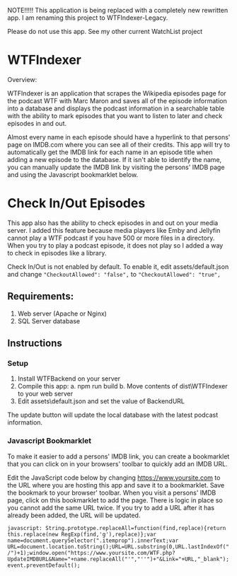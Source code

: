 NOTE!!!!!
This application is being replaced with a completely new rewritten app. I am renaming this project to WTFIndexer-Legacy. 

Please do not use this app. See my other current WatchList project

# WTFIndexer
Overview:

WTFIndexer is an application that scrapes the Wikipedia episodes page for the podcast WTF with Marc Maron and saves all of the episode information into a database and displays the podcast information in a searchable table with the ability to mark episodes that you want to listen to later and check episodes in and out. 

Almost every name in each episode should have a hyperlink to that persons' page on IMDB.com where you can see all of their credits. This app will try to automatically get the IMDB link for each name in an episode title when adding a new episode to the database. If it isn't able to identify the name, you can manually update the IMDB link by visiting the persons' IMDB page and using the Javascript bookmarklet below.

# Check In/Out Episodes
This app also has the ability to check episodes in and out on your media server. I added this feature because media players like Emby and Jellyfin cannot play a WTF podcast if you have 500 or more files in a directory. When you try to play a podcast episode, it does not play so I added a way to check in episodes like a library.

Check In/Out is not enabled by default. To enable it, edit assets/default.json and change ```"CheckoutAllowed": "false",``` to ```"CheckoutAllowed": "true",```

## Requirements:

1. Web server (Apache or Nginx)
1. SQL Server database

## Instructions

### Setup
1. Install WTFBackend on your server
1. Compile this app:
   a. npm run build
   b. Move contents of dist\WTFIndexer to your web server
1. Edit assets\default.json and set the value of BackendURL

The update button will update the local database with the latest podcast information.

### Javascript Bookmarklet
To make it easier to add a persons' IMDB link, you can create a bookmarklet that you can click on in your browsers' toolbar to quickly add an IMDB URL.

Edit the JavaScript code below by changing https://www.yoursite.com to the URL where you are hosting this app and save it to a bookmarklet. Save the bookmark to your browser' toolbar. When you visit a persons' IMDB page, click on this bookmarklet to add the page. There is logic in place so you cannot add the same URL twice. If you try to add a URL after it has already been added, the URL will be updated.

```javascript: String.prototype.replaceAll=function(find,replace){return this.replace(new RegExp(find,'g'),replace)};var name=document.querySelector(".itemprop").innerText;var URL=document.location.toString();URL=URL.substring(0,URL.lastIndexOf("/")+1);window.open("https://www.yoursite.com/WTF.php?UpdateIMDBURL&Name="+name.replaceAll("'","''")+"&Link="+URL,"_blank");event.preventDefault();```
